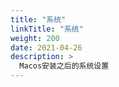 ```yaml
---
title: "系统"
linkTitle: "系统"
weight: 200
date: 2021-04-26
description: >
  Macos安装之后的系统设置
---
```





